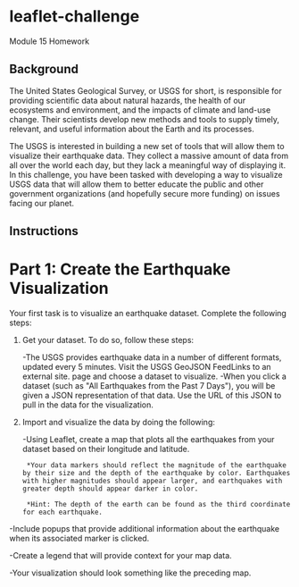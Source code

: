 # leaflet-challenge
Module 15 Homework

## Background
The United States Geological Survey, or USGS for short, is responsible for providing scientific data about natural hazards, the health of our ecosystems and environment, and the impacts of climate and land-use change. Their scientists develop new methods and tools to supply timely, relevant, and useful information about the Earth and its processes.

The USGS is interested in building a new set of tools that will allow them to visualize their earthquake data. They collect a massive amount of data from all over the world each day, but they lack a meaningful way of displaying it. In this challenge, you have been tasked with developing a way to visualize USGS data that will allow them to better educate the public and other government organizations (and hopefully secure more funding) on issues facing our planet.

## Instructions
# Part 1: Create the Earthquake Visualization
Your first task is to visualize an earthquake dataset. Complete the following steps:

1. Get your dataset. To do so, follow these steps:

    -The USGS provides earthquake data in a number of different formats, updated every 5 minutes. Visit the USGS GeoJSON FeedLinks to an external site. page and choose a dataset to visualize. 
    -When you click a dataset (such as "All Earthquakes from the Past 7 Days"), you will be given a JSON representation of that data. Use the URL of this JSON to pull in the data for the visualization. 
2. Import and visualize the data by doing the following:

    -Using Leaflet, create a map that plots all the earthquakes from your dataset based on their longitude and latitude.

        *Your data markers should reflect the magnitude of the earthquake by their size and the depth of the earthquake by color. Earthquakes with higher magnitudes should appear larger, and earthquakes with greater depth should appear darker in color.

        *Hint: The depth of the earth can be found as the third coordinate for each earthquake.

-Include popups that provide additional information about the earthquake when its associated marker is clicked.

-Create a legend that will provide context for your map data.

-Your visualization should look something like the preceding map.

